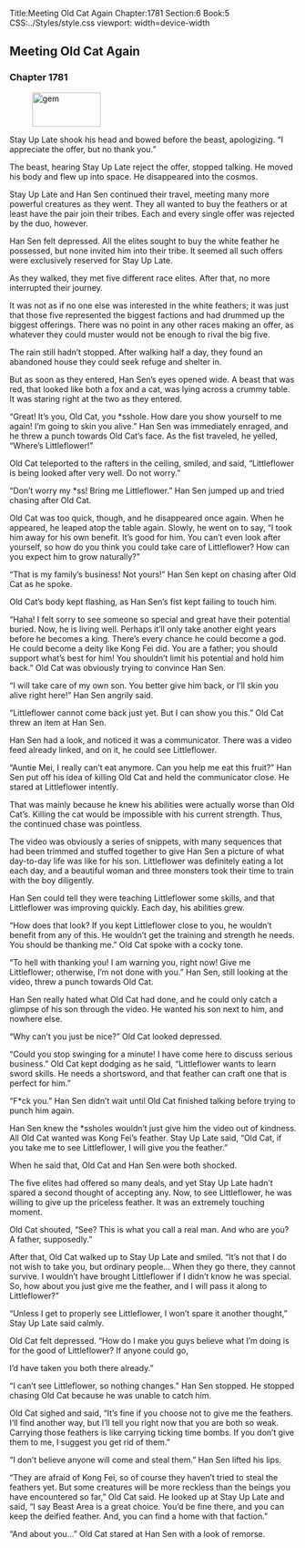 Title:Meeting Old Cat Again 
Chapter:1781 
Section:6 
Book:5 
CSS:../Styles/style.css 
viewport: width=device-width
  
## Meeting Old Cat Again
### Chapter 1781 
<figure>
	<img src="../Images/gem.gif" alt="gem" id="gem" width="120" height="60" />
</figure>
  

  
  Stay Up Late shook his head and bowed before the beast, apologizing. “I appreciate the offer, but no thank you.”

The beast, hearing Stay Up Late reject the offer, stopped talking. He moved his body and flew up into space. He disappeared into the cosmos.

Stay Up Late and Han Sen continued their travel, meeting many more powerful creatures as they went. They all wanted to buy the feathers or at least have the pair join their tribes. Each and every single offer was rejected by the duo, however.

Han Sen felt depressed. All the elites sought to buy the white feather he possessed, but none invited him into their tribe. It seemed all such offers were exclusively reserved for Stay Up Late.

As they walked, they met five different race elites. After that, no more interrupted their journey.

It was not as if no one else was interested in the white feathers; it was just that those five represented the biggest factions and had drummed up the biggest offerings. There was no point in any other races making an offer, as whatever they could muster would not be enough to rival the big five.

The rain still hadn’t stopped. After walking half a day, they found an abandoned house they could seek refuge and shelter in.

But as soon as they entered, Han Sen’s eyes opened wide. A beast that was red, that looked like both a fox and a cat, was lying across a crummy table. It was staring right at the two as they entered.

“Great! It’s you, Old Cat, you *sshole. How dare you show yourself to me again! I’m going to skin you alive.” Han Sen was immediately enraged, and he threw a punch towards Old Cat’s face. As the fist traveled, he yelled, “Where’s Littleflower!”

Old Cat teleported to the rafters in the ceiling, smiled, and said, “Littleflower is being looked after very well. Do not worry.”

“Don’t worry my *ss! Bring me Littleflower.” Han Sen jumped up and tried chasing after Old Cat.

Old Cat was too quick, though, and he disappeared once again. When he appeared, he leaped atop the table again. Slowly, he went on to say, “I took him away for his own benefit. It’s good for him. You can’t even look after yourself, so how do you think you could take care of Littleflower? How can you expect him to grow naturally?”

“That is my family’s business! Not yours!” Han Sen kept on chasing after Old Cat as he spoke.

Old Cat’s body kept flashing, as Han Sen’s fist kept failing to touch him.

“Haha! I felt sorry to see someone so special and great have their potential buried. Now, he is living well. Perhaps it’ll only take another eight years before he becomes a king. There’s every chance he could become a god. He could become a deity like Kong Fei did. You are a father; you should support what’s best for him! You shouldn’t limit his potential and hold him back.” Old Cat was obviously trying to convince Han Sen.

“I will take care of my own son. You better give him back, or I’ll skin you alive right here!” Han Sen angrily said.

“Littleflower cannot come back just yet. But I can show you this.” Old Cat threw an item at Han Sen.

Han Sen had a look, and noticed it was a communicator. There was a video feed already linked, and on it, he could see Littleflower.

“Auntie Mei, I really can’t eat anymore. Can you help me eat this fruit?” Han Sen put off his idea of killing Old Cat and held the communicator close. He stared at Littleflower intently.

That was mainly because he knew his abilities were actually worse than Old Cat’s. Killing the cat would be impossible with his current strength. Thus, the continued chase was pointless.

The video was obviously a series of snippets, with many sequences that had been trimmed and stuffed together to give Han Sen a picture of what day-to-day life was like for his son. Littleflower was definitely eating a lot each day, and a beautiful woman and three monsters took their time to train with the boy diligently.

Han Sen could tell they were teaching Littleflower some skills, and that Littleflower was improving quickly. Each day, his abilities grew.

“How does that look? If you kept Littleflower close to you, he wouldn’t benefit from any of this. He wouldn’t get the training and strength he needs. You should be thanking me.” Old Cat spoke with a cocky tone.

“To hell with thanking you! I am warning you, right now! Give me Littleflower; otherwise, I’m not done with you.” Han Sen, still looking at the video, threw a punch towards Old Cat.

Han Sen really hated what Old Cat had done, and he could only catch a glimpse of his son through the video. He wanted his son next to him, and nowhere else.

“Why can’t you just be nice?” Old Cat looked depressed.

“Could you stop swinging for a minute! I have come here to discuss serious business.” Old Cat kept dodging as he said, “Littleflower wants to learn sword skills. He needs a shortsword, and that feather can craft one that is perfect for him.”

“F*ck you.” Han Sen didn’t wait until Old Cat finished talking before trying to punch him again.

Han Sen knew the *ssholes wouldn’t just give him the video out of kindness. All Old Cat wanted was Kong Fei’s feather. Stay Up Late said, “Old Cat, if you take me to see Littleflower, I will give you the feather.”

When he said that, Old Cat and Han Sen were both shocked.

The five elites had offered so many deals, and yet Stay Up Late hadn’t spared a second thought of accepting any. Now, to see Littleflower, he was willing to give up the priceless feather. It was an extremely touching moment.

Old Cat shouted, “See? This is what you call a real man. And who are you? A father, supposedly.”

After that, Old Cat walked up to Stay Up Late and smiled. “It’s not that I do not wish to take you, but ordinary people… When they go there, they cannot survive. I wouldn’t have brought Littleflower if I didn’t know he was special. So, how about you just give me the feather, and I will pass it along to Littleflower?”

“Unless I get to properly see Littleflower, I won’t spare it another thought,” Stay Up Late said calmly.

Old Cat felt depressed. “How do I make you guys believe what I’m doing is for the good of Littleflower? If anyone could go,

I’d have taken you both there already.”

“I can’t see Littleflower, so nothing changes.” Han Sen stopped. He stopped chasing Old Cat because he was unable to catch him.

Old Cat sighed and said, “It’s fine if you choose not to give me the feathers. I’ll find another way, but I’ll tell you right now that you are both so weak. Carrying those feathers is like carrying ticking time bombs. If you don’t give them to me, I suggest you get rid of them.”

“I don’t believe anyone will come and steal them.” Han Sen lifted his lips.

“They are afraid of Kong Fei, so of course they haven’t tried to steal the feathers yet. But some creatures will be more reckless than the beings you have encountered so far,” Old Cat said. He looked up at Stay Up Late and said, “I say Beast Area is a great choice. You’d be fine there, and you can keep the deified feather. And, you can find a home with that faction.”

“And about you…” Old Cat stared at Han Sen with a look of remorse.

